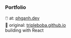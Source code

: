 ### Portfolio
🖱️ at: [phganh.dev](https://phganh.dev) <br>
📌 original: [tripleboba.github.io](https://tripleboba.github.io)
<br>
<smal>building with React</small>